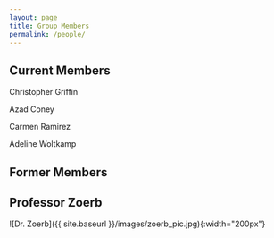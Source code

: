 ```yaml
---
layout: page
title: Group Members
permalink: /people/
---
```


## Current Members

Christopher Griffin

Azad Coney

Carmen Ramirez

Adeline Woltkamp

## Former Members


## Professor Zoerb

![Dr. Zoerb]({{ site.baseurl }}/images/zoerb_pic.jpg){:width="200px"}
